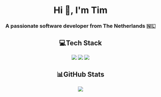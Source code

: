 
<h1 align="center">Hi 👋, I'm Tim</h1>
<h3 align="center">A passionate software developer from The Netherlands 🇳🇱</h3>
  
<h2 align="center">💻Tech Stack</h2>
<p align="center">
  <img src="https://img.shields.io/badge/java-%23ED8B00.svg?style=for-the-badge&logo=java&logoColor=white" />
  <img src="https://img.shields.io/badge/typescript-%23007ACC.svg?style=for-the-badge&logo=typescript&logoColor=white" />
  <img src="https://img.shields.io/badge/Microsoft%20SQL%20Sever-CC2927?style=for-the-badge&logo=microsoft%20sql%20server&logoColor=white" />
</p>

<h2 align="center">📊GitHub Stats</h2>
<p align="center">
<img src="https://github-readme-stats.vercel.app/api/top-langs/?username=pokvful&layout=compact&bg_color=161320&text_color=D9E0EE&icon_color=DDB6F2&title_color=96CDFB"/>
</p>
